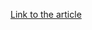 [Link to the article](https://www.securityweek.com/palo-alto-networks-expedition-vulnerability-exploited-in-attacks-cisa-warns/)
